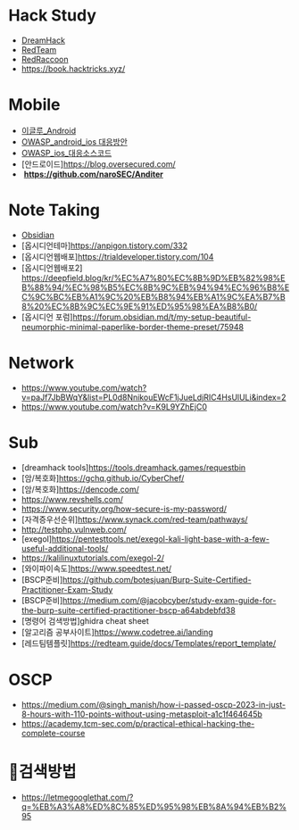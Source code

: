 
# Hack Study

- [DreamHack](https://dreamhack.io/)
- [RedTeam](https://www.xn--hy1b43d247a.com/)
- [RedRaccoon](https://www.redraccoon.kr/)
- https://book.hacktricks.xyz/

# Mobile

- [이글루_Android](https://www.igloo.co.kr/security-information/anditer%eb%a5%bc-%ed%99%9c%ec%9a%a9%ed%95%9c-%ec%95%88%eb%93%9c%eb%a1%9c%ec%9d%b4%eb%93%9c-%ec%9c%84%ed%98%91-%ed%83%90%ec%a7%80-%eb%b0%8f-%ec%9a%b0%ed%9a%8c-%eb%b0%a9%ec%95%88-part-1/)
- [OWASP_android_ios 대응방안](https://mobile-security.gitbook.io/mobile-security-testing-guide/android-testing-guide/0x05j-testing-resiliency-against-reverse-engineering)
- [OWASP_ios_대응소스코드](https://github.com/prateek147/DVIA-v2/blob/master/DVIA-v2/DVIA-v2/Vulnerabilities/AntiAntiHookingDebugging/anti.c)
- [안드로이드]https://blog.oversecured.com/
-  **https://github.com/naroSEC/Anditer**

# Note Taking

- [Obsidian](https://obsidian.md/)
- [옵시디언테마]https://anpigon.tistory.com/332
- [옵시디언웹배포]https://trialdeveloper.tistory.com/104
- [옵시디언웹배포2] https://deepfield.blog/kr/%EC%A7%80%EC%8B%9D%EB%82%98%EB%88%94/%EC%98%B5%EC%8B%9C%EB%94%94%EC%96%B8%EC%9C%BC%EB%A1%9C%20%EB%B8%94%EB%A1%9C%EA%B7%B8%20%EC%8B%9C%EC%9E%91%ED%95%98%EA%B8%B0/
- [옵시디언 포럼]https://forum.obsidian.md/t/my-setup-beautiful-neumorphic-minimal-paperlike-border-theme-preset/75948
# Network

- https://www.youtube.com/watch?v=paJf7JbBWqY&list=PL0d8NnikouEWcF1jJueLdjRIC4HsUlULi&index=2
- https://www.youtube.com/watch?v=K9L9YZhEjC0

# Sub 

- [dreamhack tools]https://tools.dreamhack.games/requestbin
- [암/복호화]https://gchq.github.io/CyberChef/
- [암/복호화]https://dencode.com/
- https://www.revshells.com/
- https://www.security.org/how-secure-is-my-password/
- [자격증우선순위]https://www.synack.com/red-team/pathways/
- http://testphp.vulnweb.com/
- [exegol]https://pentesttools.net/exegol-kali-light-base-with-a-few-useful-additional-tools/
- https://kalilinuxtutorials.com/exegol-2/
- [와이파이속도]https://www.speedtest.net/
- [BSCP준비]https://github.com/botesjuan/Burp-Suite-Certified-Practitioner-Exam-Study
- [BSCP준비]https://medium.com/@jacobcyber/study-exam-guide-for-the-burp-suite-certified-practitioner-bscp-a64abdebfd38
- [명령어 검색방법]ghidra cheat sheet
- [알고리즘 공부사이트]https://www.codetree.ai/landing
- [레드팀템플릿]https://redteam.guide/docs/Templates/report_template/

# OSCP
- https://medium.com/@singh_manish/how-i-passed-oscp-2023-in-just-8-hours-with-110-points-without-using-metasploit-a1c1f464645b
- https://academy.tcm-sec.com/p/practical-ethical-hacking-the-complete-course

# 검색방법

- https://letmegooglethat.com/?q=%EB%A3%A8%ED%8C%85%ED%95%98%EB%8A%94%EB%B2%95
